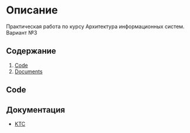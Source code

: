 # Описание
Практическая работа по курсу Архитектура информационных систем. Вариант №3 

## Содержание
1. [Code](https://github.com/DmitryFedoseev/ISA/tree/main/Code)
2. [Documents](https://github.com/DmitryFedoseev/ISA/tree/main/Documents)

## Code 


## Документация
- [KTC](https://github.com/DmitryFedoseev/ISA/blob/main/Documents/KTC.png)
